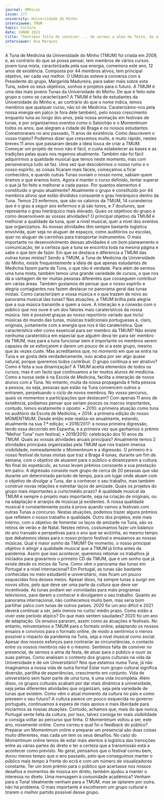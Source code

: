 ```yaml
---
journal: UMdicas 
issue: 177
university: Universidade do Minho
interviewee: TMUM
topic: Cultura
date: JUNHO 2021
title: “Sentimos falta de conviver ... de sermos a alma da festa, de atuar para o público e ouvir as suas palmas”
interviewer: Ana Marques
---
```



A Tuna de Medicina da Universidade do Minho (TMUM) foi criada em 2009, e, ao contrário do
que se possa pensar, tem membros de vários cursos.
jovem tuna mista, caracterizada pela
sua energia, comemora este ano, 12 anos
de existência. Composta por 44 membros
ativos, tem principal objetivo, ser cada
vez melhor. O UMdicas esteve à conversa
com a Presidente do grupo, Margarida
Madureira, para saber mais sobre esta
Tuna, sobre os seus objetivos, sonhos e
projetos para o futuro.
A TMUM é uma das mais jovens Tunas
da Universidade do Minho. De que é feito
este grupo e como se caracterizam?
A TMUM é feita de estudantes da
Universidade do Minho e, ao contrário
do que o nome indica, temos membros
que qualquer curso, não só de Medicina.
Caraterizámo-nos pela nossa energia em
palco (e fora dele também), pelo nosso
crescimento enquanto tuna ao longo dos
anos, pela nossa animação em festivais
de tunas, e por organizarmos eventos
como o Salsichão e o Momentmum todos
os anos, que alegram a cidade de Braga e
os nossos estudantes.
Comemoraram no ano passado, 11 anos
de existência. Como descrevem o vosso
trajeto?
Podemos dizer que crescemos muito,
e muito rápido, nestes breves 11 anos
que passaram desde a ideia louca de
criar a TMUM. Começar um projeto de
novo não é fácil, e custa estabelecer
as bases e as tradições pelas quais nos
regemos atualmente. Também não foi
fácil adquirirmos a qualidade musical
que temos neste momento, mas com
perseverança tudo se faz. Uma vez que
descobrimos o nosso rumo e o nosso
espírito, as coisas ficaram mais fáceis,
começamos a ficar conhecidos, e quando
outras Tunas ouviam o nosso nome,
sabiam quem éramos e que éramos bons.
Agora é manter o curso definido, tentar
superar o que já foi feito e melhorar a
cada passo.
Por quantos elementos é constituído o
grupo atualmente?
Atualmente o grupo é constituído por
44 membros ativos que estão divididos
consoante o grau hierárquico dentro da
Tuna. Temos 23 enfermos, que são os
caloiros da TMUM, 14 curandeiros que
é o grau a seguir aos enfermos e já são
tunos, e 7 doutunos, que representa o
grau hierárquico mais elevado.
Quais os objetivos do grupo e como
desenvolvem as vossas atividades?
O principal objetivo da TMUM é melhorar
a qualidade da tuna, quer a nível musical,
quer a nível dos eventos que organizamos.
As nossas atividades têm sempre
bastante logística envolvida, quer seja
no aluguer de espaços, como auditórios
ou escolas, quer no aluguer de carrinhas
para transportar instrumentos. O mais
importante no desenvolvimento dessas
atividades é um bom planeamento e
comunicação, ter a certeza que a tuna se
encontra toda na mesma página e sabe o
que tem de fazer.
Em que se destaca e diferencia a TMUM
das outras tunas mistas?
Sendo a TMUM, a Tuna de Medicina
da Universidade do Minho, existe
frequentemente a ideia de que apenas
estudantes de Medicina fazem parte da
Tuna, o que não é verdade. Para além de
sermos uma tuna mista, também temos
uma grande variedade de cursos, o que
nos dá a vantagem de ter muitas pessoas
diferentes que conseguem contribuir em
várias áreas. Também gostamos de pensar
que o nosso espírito e alegria contagiantes
nos fazem destacar no panorama geral
das tunas mistas.
Como caracterizam a vossa música e o
que trazem de novo ao panorama musical
das tunas?
Nas atuações, a TMUM brilha pela alegria
que a sua música transmite a quem a
ouve. A interação e a conexão com o
público que nos ouve é um dos fatores
mais caraterísticos da nossa música. Isto
é possível graças ao nosso reportório
variado que inclui músicas do mundo das
tunas, músicas tradicionais portuguesas
e, claro, originais, juntamente com a
energia que nos é tão caraterística.
Que característica vêm como essencial
para ser membro da TMUM?
Não existe nenhuma caraterística em
especial que alguém deva ter para ser
membro da TMUM, mas para a tuna
funcionar bem é importante os membros
serem capazes de se esforçarem e darem
um pouco de si a este grupo, mesmo que
às vezes custe. Mas acreditamos que,
no momento em que se entra na Tuna
e se gosta dela verdadeiramente, isso
acaba por ser algo quase natural, porque
queremos todos contribuir.
O grupo continua a ser atrativo? Como é
feita a sua dinamização?
A TMUM aceita elementos de todos os
cursos, mas é um facto que continuamos
a ter muitos alunos de medicina. Como
a nossa sede é na Escola de Medicina,
facilita a interação de novos alunos
com a Tuna. No entanto, muita da
nossa propaganda é feita pessoa a
pessoa, ou seja, pessoas que estão na
Tuna convencem outros a entrarem,
perpetuando o ciclo de novos membros.
No vosso percurso, quais os momentos
e participações que destacam?
Com apenas 11 anos de existência,
podíamos pensar que seriam poucos os
marcos importantes, contudo, temos
exatamente o oposto: 
• 2010: a primeira atuação como tuna
no auditório da Escola de Medicina;
• 2014: a primeira edição do nosso
MOMENTMUM. Desde então este
realiza-se anualmente, estando,
atualmente na sua 7.ª edição;
• 2016/2017: a nossa primeira
digressão, tendo essa decorrido
em Espanha, e a primeira vez que
ganhamos o prémio “Melhor Tuna”
num festival;
• 2019/2010: celebração dos 10 anos
da TMUM.
Quais as vossas atividades anuais
principais?
Anualmente temos 2 atividades principais
organizadas pela TMUM que nos trazem
imensa visibilidade, nomeadamente o
Momentmum e a digressão. O primeiro
é o nosso festival de tunas mistas que
traz a Braga 4 tunas, durante um fim
de semana, com o objetivo de atuarem
para o público e dinamizarem a cultura.
No final do espetáculo, as tunas levam
prémios consoante a sua prestação em
palco. A digressão consiste num grupo
de cerca de 20 pessoas que vão durante
um determinado período de tempo, para
um lugar onde atuam com o objetivo de
divulgar a Tuna, dar a conhecer o seu
trabalho, mas também construir novas
relações e estreitar laços de amizade.
Quais os projetos do grupo mais
importantes a curto/médio prazo?
A qualidade musical da TMUM é sempre
o projeto mais importante, seja na
criação de originais, ou na adaptação e
arranjos de músicas já existentes. A nossa
qualidade musical é constantemente
posta à prova quando vamos a festivais
com outras Tunas a concurso. Nestas
atuações, podemos trazer alguns prémios
que refletem o nosso trabalho e qualidade.
Outro dos projetos, este mais interno,
com o objetivo de fomentar os laços de
amizade na Tuna, são os retiros de verão
e de Natal. Nestes retiros, costumamos
fazer um balanço do ano transato e
perspetivas para o ano que se avizinha,
ao mesmo tempo que debatemos ideias
para o nosso próprio festival e ensaiamos
as nossas músicas.
Qual é maior sonho da TMUM?
De momento, o nosso principal objetivo é
atingir a qualidade musical que a TMUM
já tinha antes da pandemia. Assim que
isso acontecer, queremos retomar os
trabalhos já iniciados para gravarmos o
primeiro CD da TMUM, que é um sonho
que já existe desde os inícios da Tuna.
Como vêm o panorama das tunas em
Portugal e a nível internacional?
Em Portugal, as tunas são bastante
conhecidas no meio estudantil e
universitário, mas ficam um pouco
esquecidas fora desses meios. Apesar
disso, há sempre tunas a surgir em novos
sítios, pelo que deve ser uma parte da
cultura que deve ser incentivada. As
tunas podiam ser convidadas para mais
programas televisivos, para darem a
conhecer e divulgarem o seu trabalho.
Quanto ao panorama internacional, não
conhecemos muito bem, mas seria bom
partilhar palco com tunas de outros
países.
2020 foi um ano difícil e 2021 deverá
continuar a ser, pelo menos no curto/
médio prazo. Como estão a viver este
período atípico? Do que mais sentem
saudades?
2020 foi um ano de adaptação. Os ensaios
pararam, assim como as atuações e
festivais. No entanto, reinventamos a
TMUM para o formato online, adaptando
os nossos ensaios e convívios para o
formato online, de modo a sentirmos o
menos possível o impacto da pandemia
na Tuna, seja a nível musical como
social. Apesar dos nossos esforços para
contrariar as circunstâncias, o contacto
entre os nossos membros não é o mesmo.
Sentimos falta de conviver no presencial,
de sermos a alma da festa, de atuar para
o público e ouvir as suas palmas.
Como analisam o contexto dos grupos
culturais na vida da Universidade e de
um Universitário?
Nós que estamos numa Tuna, já não
imaginamos a nossa vida de outra
forma! Estar num grupo cultural significa
diversão, partilha de experiências,
crescimento em conjunto. Vida de
universitário sem fazer parte de uma
tuna, é uma vida incompleta. Além
disso, os grupos culturais acabam por dar
mais dinâmica à universidade, seja pelas
diferentes atividades que organizam, seja
pela variedade de tunas que existem.
Como vêm o atual momento da cultura
no país e como preveem o seu futuro?
A cultura parece um pouco esquecida
no governo português, continuamos à
espera de mais apoios e mais liberdade
para iniciarmos as nossas atuações.
Contudo, achamos que, mais do que
nunca, Portugal sente falta da cultura, por
isso, talvez consiga ter mais visibilidade
e consiga voltar ao percurso que tinha.
O Momentmum voltou a ser, este ano,
novamente online. Como correu e qual
foi o feedback do público?
Preparar um Momentmum online e
preparar um presencial são duas coisas
muito diferentes, mas cada um tem os
seus desafios. No caso do Momentmum
online temos de estar mais atentos à
logística das transições entre as várias
partes do direto e ter a certeza que a
transmissão está a acontecer como
previsto. No geral, pensamos que o
festival correu bem, durou menos tempo
que o ano passado, pelo que conseguimos
manter o público mais tempo à frente do
ecrã e com um número de visualizadores
constante. Ter um bom prémio para o
público que acertasse nos nossos desafios
e momentos de música em direto,
também ajudou a manter o interessa no
direto.
Uma mensagem à comunidade
académica?
Venham para a Tuna! Idealmente venham
para a TMUM, mas se optarem por outra,
não há problema. O mais importante é
escolherem um grupo cultural e tirarem
o melhor partido possível desse grupo.
